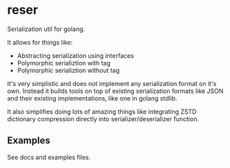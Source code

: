 # reser
Serialization util for golang.

It allows for things like:
* Abstracting serialization using interfaces
* Polymorphic serializtion with tag
* Polymorphic serializtion without tag

It's very simplistic and does not implement any serialization format on it's own. Instead it builds tools on top of existing serialization formats like JSON and their existing implementations, like one in golang stdlib.

It also simplifies doing lots of amazing things like integrating ZSTD dictionary compression directly into serializer/deserializer function.

## Examples 
See docs and examples files.